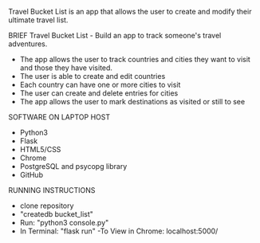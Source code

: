 
Travel Bucket List is an app that allows the user to create and modify their ultimate travel list. 

BRIEF
Travel Bucket List - Build an app to track someone's travel adventures.

- The app allows the user to track countries and cities they want to visit and those they have visited.
- The user is able to create and edit countries
- Each country can have one or more cities to visit
- The user can create and delete entries for cities
- The app allows the user to mark destinations as visited or still to see

SOFTWARE ON LAPTOP HOST
- Python3
- Flask
- HTML5/CSS
- Chrome
- PostgreSQL and psycopg library
- GitHub 

RUNNING INSTRUCTIONS
- clone repository 
- "createdb bucket_list"
- Run: "python3 console.py"
- In Terminal: "flask run" 
-To View in Chrome: localhost:5000/
